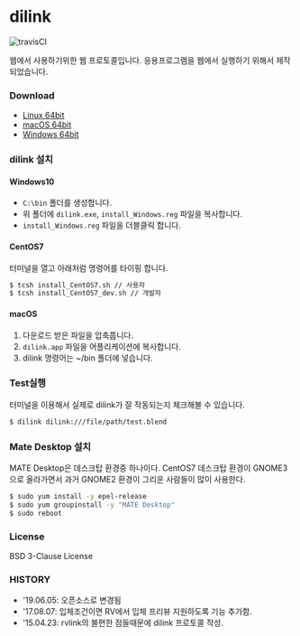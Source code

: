 # dilink

![travisCI](https://secure.travis-ci.org/digital-idea/dilink.svg)

웹에서 사용하기위한 웹 프로토콜입니다.
응용프로그램을 웹에서 실행하기 위해서 제작되었습니다.

### Download
- [Linux 64bit](https://github.com/digital-idea/dilink/releases/download/v1.0.5/dilink_linux_x86-64.tgz)
- [macOS 64bit](https://github.com/digital-idea/dilink/releases/download/v1.0.5/dilink_darwin_x86-64.tgz)
- [Windows 64bit](https://github.com/digital-idea/dilink/releases/download/v1.0.4/dilink_windows_x86-64.zip)

### dilink 설치

#### Windows10

- `C:\bin` 폴더를 생성합니다.
- 위 폴더에 `dilink.exe`, `install_Windows.reg` 파일을 복사합니다.
- `install_Windows.reg` 파일을 더블클릭 합니다.

#### CentOS7
터미널을 열고 아래처럼 명령어를 타이핑 합니다.

```bash
$ tcsh install_CentOS7.sh // 사용자
$ tcsh install_CentOS7_dev.sh // 개발자
```

#### macOS
1. 다운로드 받은 파일을 압축풉니다.
1. `dilink.app` 파일을 어플리케이션에 복사합니다.
1. dilink 명령어는 ~/bin 폴더에 넣습니다.

### Test실행
터미널을 이용해서 실제로 dilink가 잘 작동되는지 체크해볼 수 있습니다.

```bash
$ dilink dilink:///file/path/test.blend
```

### Mate Desktop 설치
MATE Desktop은 데스크탑 환경중 하나이다. CentOS7 데스크탑 환경이 GNOME3 으로 올라가면서 과거 GNOME2 환경이 그리운 사람들이 많이 사용한다.

```bash
$ sudo yum install -y epel-release
$ sudo yum groupinstall -y "MATE Desktop"
$ sudo reboot
```

### License
BSD 3-Clause License

### HISTORY
- '19.06.05: 오픈소스로 변경됨
- '17.08.07: 입체조건이면 RV에서 입체 프리뷰 지원하도록 기능 추가함.
- '15.04.23: rvlink의 불편한 점들때문에 dilink 프로토콜 작성.
